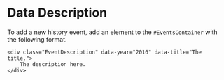 Data Description
================

To add a new history event, add an element to the `#EventsContainer` with the following format.

    <div class="EventDescription" data-year="2016" data-title="The title.">
        The description here.
    </div>

